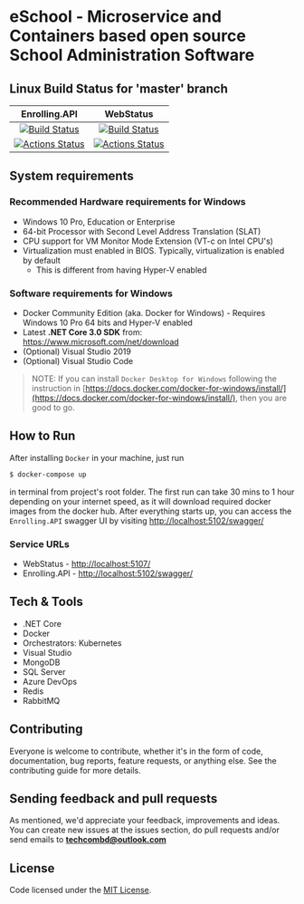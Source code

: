 # eSchool - Microservice and Containers based open source School Administration Software

## Linux Build Status for 'master' branch

|                                                                                                    Enrolling.API                                                                                                    |                                                                                                      WebStatus                                                                                                      |
| :-----------------------------------------------------------------------------------------------------------------------------------------------------------------------------------------------------------------: | :-----------------------------------------------------------------------------------------------------------------------------------------------------------------------------------------------------------------: |
| [![Build Status](https://dev.azure.com/OpenCodeFoundation/eSchool/_apis/build/status/Enrolling?branchName=master)](https://dev.azure.com/OpenCodeFoundation/eSchool/_build/latest?definitionId=4&branchName=master) | [![Build Status](https://dev.azure.com/OpenCodeFoundation/eSchool/_apis/build/status/WebStatus?branchName=master)](https://dev.azure.com/OpenCodeFoundation/eSchool/_build/latest?definitionId=5&branchName=master) |
|                             [![Actions Status](https://github.com/OpenCodeFoundation/eSchool/workflows/Enrolling.API/badge.svg)](https://github.com/OpenCodeFoundation/eSchool/actions)                             |                               [![Actions Status](https://github.com/OpenCodeFoundation/eSchool/workflows/WebStatus/badge.svg)](https://github.com/OpenCodeFoundation/eSchool/actions)                               |

## System requirements
### Recommended Hardware requirements for Windows

- Windows 10 Pro, Education or Enterprise
- 64-bit Processor with Second Level Address Translation (SLAT)
- CPU support for VM Monitor Mode Extension (VT-c on Intel CPU's)
- Virtualization must enabled in BIOS. Typically, virtualization is enabled by default
  - This is different from having Hyper-V enabled

### Software requirements for Windows

- Docker Community Edition (aka. Docker for Windows) - Requires Windows 10 Pro 64 bits and Hyper-V enabled
- Latest **.NET Core 3.0 SDK** from: https://www.microsoft.com/net/download
- (Optional) Visual Studio 2019
- (Optional) Visual Studio Code

> NOTE: If you can install `Docker Desktop for Windows` following the instruction in [https://docs.docker.com/docker-for-windows/install/](https://docs.docker.com/docker-for-windows/install/), then you are good to go.

## How to Run

After installing `Docker` in your machine, just run

```bash
$ docker-compose up
```

in terminal from project's root folder. The first run can take 30 mins to 1 hour depending on your internet speed, as it will download required docker images from the docker hub. After everything starts up, you can access the `Enrolling.API` swagger UI by visiting [http://localhost:5102/swagger/](http://localhost:5102/swagger/)

### Service URLs
* WebStatus - [http://localhost:5107/](http://localhost:5107/)
* Enrolling.API - [http://localhost:5102/swagger/](http://localhost:5102/swagger/)


## Tech & Tools
- .NET Core
- Docker
- Orchestrators: Kubernetes
- Visual Studio
- MongoDB
- SQL Server
- Azure DevOps
- Redis
- RabbitMQ

## Contributing
Everyone is welcome to contribute, whether it's in the form of code, documentation, bug reports, feature requests, or anything else. See the contributing guide for more details.

## Sending feedback and pull requests
As mentioned, we'd appreciate your feedback, improvements and ideas.
You can create new issues at the issues section, do pull requests and/or send emails to **techcombd@outlook.com**

## License
Code licensed under the [MIT License](https://github.com/OpenCodeFoundation/eSchool/blob/master/LICENSE).